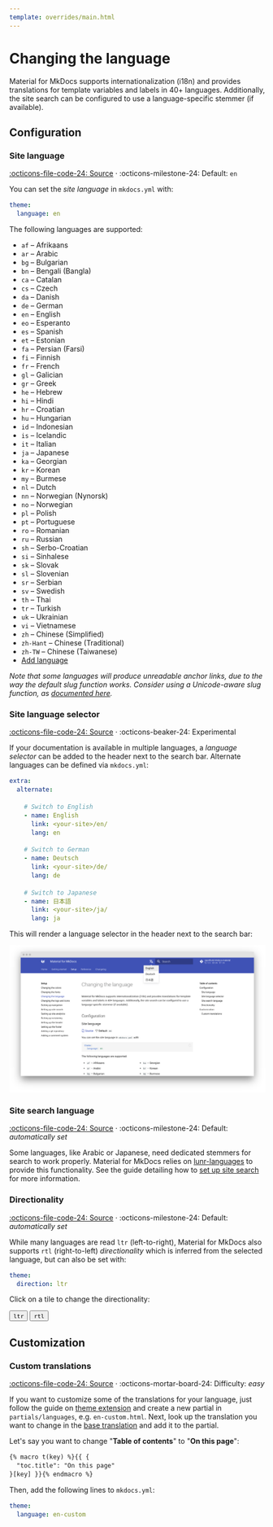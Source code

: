 ```yaml
---
template: overrides/main.html
---
```


# Changing the language

Material for MkDocs supports internationalization (i18n) and provides
translations for template variables and labels in 40+ languages. Additionally,
the site search can be configured to use a language-specific stemmer (if
available).

## Configuration

### Site language

[:octicons-file-code-24: Source][1] · :octicons-milestone-24: Default: `en`

You can set the _site language_ in `mkdocs.yml` with:

``` yaml
theme:
  language: en
```

The following languages are supported:

<div class="mdx-columns" markdown="1">

- `af` – Afrikaans
- `ar` – Arabic
- `bg` – Bulgarian
- `bn` – Bengali (Bangla)
- `ca` – Catalan
- `cs` – Czech
- `da` – Danish
- `de` – German
- `en` – English
- `eo` – Esperanto
- `es` – Spanish
- `et` – Estonian
- `fa` – Persian (Farsi)
- `fi` – Finnish
- `fr` – French
- `gl` – Galician
- `gr` – Greek
- `he` – Hebrew
- `hi` – Hindi
- `hr` – Croatian
- `hu` – Hungarian
- `id` – Indonesian
- `is` – Icelandic
- `it` – Italian
- `ja` – Japanese
- `ka` – Georgian
- `kr` – Korean
- `my` – Burmese
- `nl` – Dutch
- `nn` – Norwegian (Nynorsk)
- `no` – Norwegian
- `pl` – Polish
- `pt` – Portuguese
- `ro` – Romanian
- `ru` – Russian
- `sh` – Serbo-Croatian
- `si` – Sinhalese
- `sk` – Slovak
- `sl` – Slovenian
- `sr` – Serbian
- `sv` – Swedish
- `th` – Thai
- `tr` – Turkish
- `uk` – Ukrainian
- `vi` – Vietnamese
- `zh` – Chinese (Simplified)
- `zh-Hant` – Chinese (Traditional)
- `zh-TW` – Chinese (Taiwanese)
- [Add language](https://bit.ly/38F5RCa)

</div>

_Note that some languages will produce unreadable anchor links, due to the way
the default slug function works. Consider using a Unicode-aware slug function,
as [documented here][2]._

  [1]: https://github.com/squidfunk/mkdocs-material/blob/master/src/partials/languages/en.html
  [2]: setting-up-navigation.md#slugify

### Site language selector

[:octicons-file-code-24: Source][3] ·
:octicons-beaker-24: Experimental

If your documentation is available in multiple languages, a _language selector_
can be added to the header next to the search bar. Alternate languages can be
defined via `mkdocs.yml`:

``` yaml
extra:
  alternate:

    # Switch to English
    - name: English
      link: <your-site>/en/
      lang: en

    # Switch to German
    - name: Deutsch
      link: <your-site>/de/
      lang: de

    # Switch to Japanese
    - name: 日本語
      link: <your-site>/ja/
      lang: ja
```

This will render a language selector in the header next to the search bar:

[![Language selection][4]][4]

  [3]: https://github.com/squidfunk/mkdocs-material/blob/master/src/partials/header.html
  [4]: ../assets/screenshots/language-selection.png

### Site search language

[:octicons-file-code-24: Source][5] ·
:octicons-milestone-24: Default: _automatically set_

Some languages, like Arabic or Japanese, need dedicated stemmers for search to
work properly. Material for MkDocs relies on [lunr-languages][6] to provide this
functionality. See the guide detailing how to [set up site search][7] for
more information.

  [5]: https://github.com/squidfunk/mkdocs-material/blob/master/src/assets/javascripts/integrations/search/worker/main/index.ts
  [6]: https://github.com/MihaiValentin/lunr-languages
  [7]: setting-up-site-search.md

### Directionality

[:octicons-file-code-24: Source][8] ·
:octicons-milestone-24: Default: _automatically set_

While many languages are read `ltr` (left-to-right), Material for MkDocs also
supports `rtl` (right-to-left) _directionality_ which is inferred from the
selected language, but can also be set with:

``` yaml
theme:
  direction: ltr
```

Click on a tile to change the directionality:

<div class="mdx-switch">
  <button data-md-dir="ltr"><code>ltr</code></button>
  <button data-md-dir="rtl"><code>rtl</code></button>
</div>

<script>
  var buttons = document.querySelectorAll("button[data-md-dir]")
  buttons.forEach(function(button) {
    button.addEventListener("click", function() {
      var attr = this.getAttribute("data-md-dir")
      document.body.dir = attr
      var name = document.querySelector("#__code_1 code span:nth-child(5)")
      name.textContent = attr
    })
  })
</script>

  [8]: https://github.com/squidfunk/mkdocs-material/blob/master/src/base.html

## Customization

### Custom translations

[:octicons-file-code-24: Source][1] ·
:octicons-mortar-board-24: Difficulty: _easy_

If you want to customize some of the translations for your language, just follow
the guide on [theme extension][9] and create a new partial in
`partials/languages`, e.g. `en-custom.html`. Next, look up the translation you
want to change in the [base translation][1] and add it to the partial.

Let's say you want to change "__Table of contents__" to "__On this page__":

``` html
{% macro t(key) %}{{ {
  "toc.title": "On this page"
}[key] }}{% endmacro %}
```

Then, add the following lines to `mkdocs.yml`:

``` yaml
theme:
  language: en-custom
```

  [9]: ../customization.md#extending-the-theme
